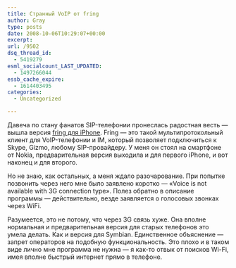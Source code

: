 ```yaml
---
title: Странный VoIP от fring
author: Gray
type: posts
date: 2008-10-06T10:29:07+00:00
excerpt:
url: /9502
dsq_thread_id:
  - 5419279
esml_socialcount_LAST_UPDATED:
  - 1497266044
essb_cache_expire:
  - 1614403495
categories:
  - Uncategorized

---
```








Давеча по стану фанатов SIP-телефонии пронеслась радостная весть &#8212; вышла версия <a href="http://phobos.apple.com/WebObjects/MZStore.woa/wa/viewSoftware?id=290948830&mt=8" target="_blank">fring для iPhone</a>. Fring &#8212; это такой мультипротокольный клиент для VoIP-телефонии и IM, который позволяет подключиться к Skype, Gizmo, любому SIP-провайдеру. У меня он стоял на смартфоне от Nokia, предварительная версия выходила и для первого iPhone, и вот наконец и для второго.

Но не знаю, как остальных, а меня ждало разочарование. При попытке позвонить через него мне было заявлено коротко &#8212; &#171;Voice is not available with 3G connection type&#187;. Полез обратно в описание программы &#8212; действительно, везде заявляется о голосовых звонках через WiFi.

Разумеется, это не потому, что через 3G связь хуже. Она вполне нормальная и предварительная версия для старых телефонов это умела делать. Как и версия для Symbian. Единственное объяснение &#8212; запрет операторов на подобную функциональность. Это плохо и в таком виде лично мне программа не нужна &#8212; я как-то отвык от поисков Wi-Fi, имея вполне быстрый интернет прямо в телефоне.